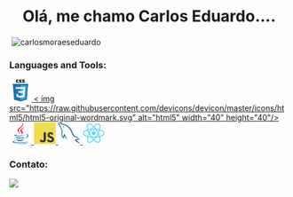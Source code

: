 <h1 align="center">Olá, me chamo Carlos Eduardo....</h1>

<p>&nbsp;<img align="center" src="https://github-readme-stats.vercel.app/api?username=carlosmoraeseduardo&show_icons=true&locale=en" alt="carlosmoraeseduardo" /></p>
<p></p>


<h3 align="left">Languages and Tools:</h3>
<p align="left"> 
    <a href="https://www.w3schools.com/css/" target="_blank"> 
        <img src="https://raw.githubusercontent.com/devicons/devicon/master/icons/css3/css3-original-wordmark.svg" alt="css3" width="40" height="40"/> 
    </a> 
    <a href="https://www.w3.org/html/" target="_blank"> <
        img src="https://raw.githubusercontent.com/devicons/devicon/master/icons/html5/html5-original-wordmark.svg" alt="html5" width="40" height="40"/>
    </a>
    <a href="https://www.java.com" target="_blank"> 
        <img src="https://raw.githubusercontent.com/devicons/devicon/master/icons/java/java-original.svg" alt="java" width="40" height="40"/> 
    </a> 
    <a href="https://developer.mozilla.org/en-US/docs/Web/JavaScript" target="_blank">
        <img src="https://raw.githubusercontent.com/devicons/devicon/master/icons/javascript/javascript-original.svg" alt="javascript" width="40" height="40"/> 
    </a> 
    <a href="https://www.mysql.com/" target="_blank"> 
         <img src="  https://github.com/devicons/devicon/blob/master/icons/mysql/mysql-original.svg" alt="javascript" width="40" height="40"/>        
    </a> 
    <a href="https://pt-br.reactjs.org/" target="_blank"> 
        <img src=" https://github.com/devicons/devicon/blob/master/icons/react/react-original.svg" alt="javascript" width="40" height="40"/> 
    </a>   
 </p>


<h3 align="left">Contato:</h3>

<a href="https://www.linkedin.com/in/carlos-eduardo-7166608b/" rel="nofollow">
    <img src="https://camo.githubusercontent.com/8fd41d51235a3804775fb35e34eabf41c112f58d42b269d956b2913a8cc4bec7/68747470733a2f2f696d672e736869656c64732e696f2f62616467652f6c696e6b6564696e2d2532333030373742352e7376673f267374796c653d666f722d7468652d6261646765266c6f676f3d6c696e6b6564696e266c6f676f436f6c6f723d7768697465266c696e6b3d6d61696c746f3a68747470733a2f2f7777772e6c696e6b6564696e2e636f6d2f696e2f6d6174657573617261756a6f626172726f732f" data-canonical-src="https://img.shields.io/badge/linkedin-%230077B5.svg?&amp;style=for-the-badge&amp;logo=linkedin&amp;logoColor=white&amp;link=mailto:https://www.linkedin.com/in/carlos-eduardo-7166608b/" style="max-width:100%;">
    </a>
